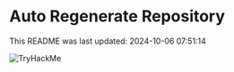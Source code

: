 # Auto Regenerate Repository

This README was last updated: 2024-10-06 07:51:14

 ![TryHackMe](https://tryhackme.com/badge/533634)